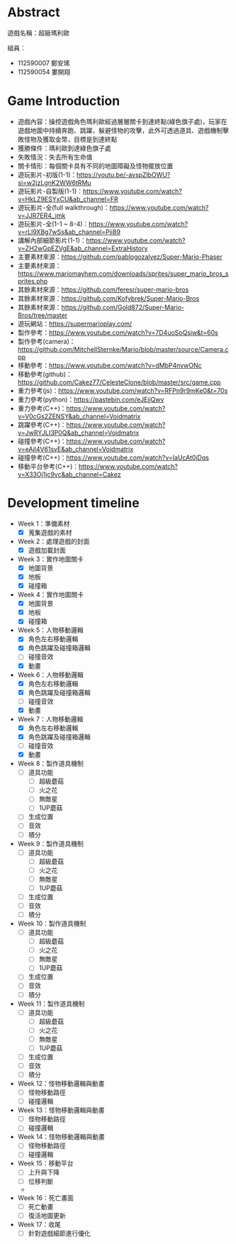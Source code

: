 # Abstract

遊戲名稱：超級瑪利歐

組員：

- 112590007 鄭安琋
- 112590054 婁開翔

# Game Introduction

- 遊戲內容：操控遊戲角色瑪利歐經過層層關卡到達終點(綠色旗子處)，玩家在遊戲地圖中持續奔跑、跳躍，躲避怪物的攻擊，此外可透過道具、遊戲機制擊敗怪物及獲取金幣，目標是到達終點
- 獲勝條件：瑪利歐到達綠色旗子處
- 失敗情況：失去所有生命值
- 關卡情形：每個關卡具有不同的地圖障礙及怪物擺放位置
- 遊玩影片-初版(1-1)：https://youtu.be/-avspZlbOWU?si=w2jzLgnK2WW6tRMu
- 遊玩影片-自製版(1-1)：https://www.youtube.com/watch?v=HkLZ9ESYxCU&ab_channel=FR
- 遊玩影片-全(full walkthrough)：https://www.youtube.com/watch?v=JJR7ER4_jmk
- 遊玩影片-全(1-1 ~ 8-4)：https://www.youtube.com/watch?v=rLl9XBg7wSs&ab_channel=Pii89
- 講解內部細節影片(1-1)：https://www.youtube.com/watch?v=ZH2wGpEZVgE&ab_channel=ExtraHistory
- 主要素材來源：https://github.com/pablogozalvez/Super-Mario-Phaser
- 主要素材來源：https://www.mariomayhem.com/downloads/sprites/super_mario_bros_sprites.php
- 其餘素材來源：https://github.com/feresr/super-mario-bros
- 其餘素材來源：https://github.com/Kofybrek/Super-Mario-Bros
- 其餘素材來源：https://github.com/Gold872/Super-Mario-Bros/tree/master
- 遊玩網站：https://supermarioplay.com/
- 製作參考：https://www.youtube.com/watch?v=7D4uoSoQsjw&t=60s
- 製作參考(camera)：https://github.com/MitchellSternke/Mario/blob/master/source/Camera.cpp
- 移動參考：https://www.youtube.com/watch?v=dMbP4nvwONc
- 移動參考(github)：https://github.com/Cakez77/CelesteClone/blob/master/src/game.cpp
- 重力參考(js)：https://www.youtube.com/watch?v=RFPn9r9mKe0&t=70s
- 重力參考(python)：https://pastebin.com/eJEjjQwv
- 重力參考(C++)：https://www.youtube.com/watch?v=V0cGs2ZENSY&ab_channel=Voidmatrix
- 跳躍參考(C++)：https://www.youtube.com/watch?v=JwRYJLI3P0Q&ab_channel=Voidmatrix
- 碰撞參考(C++)：https://www.youtube.com/watch?v=eAjl4V61svE&ab_channel=Voidmatrix
- 碰撞參考(C++)：https://www.youtube.com/watch?v=IaUcAt0jDqs
- 移動平台參考(C++)：https://www.youtube.com/watch?v=X33Oj1jc9vc&ab_channel=Cakez

# Development timeline

- Week 1：準備素材
    - [x] 蒐集遊戲的素材

- Week 2：處理遊戲的封面
    - [x] 遊戲加載封面
- Week 3：實作地圖關卡
    - [x] 地圖背景
    - [x] 地板
    - [x] 碰撞箱
- Week 4：實作地圖關卡
    - [x] 地圖背景
    - [x] 地板
    - [x] 碰撞箱

- Week 5：人物移動邏輯
    - [x] 角色左右移動邏輯
    - [x] 角色跳躍及碰撞箱邏輯
    - [ ] 碰撞音效
    - [x] 動畫
- Week 6：人物移動邏輯
    - [x] 角色左右移動邏輯
    - [x] 角色跳躍及碰撞箱邏輯
    - [ ] 碰撞音效
    - [x] 動畫
- Week 7：人物移動邏輯
    - [x] 角色左右移動邏輯
    - [x] 角色跳躍及碰撞箱邏輯
    - [ ] 碰撞音效
    - [x] 動畫

- Week 8：製作道具機制
    - [ ] 道具功能
        - [ ] 超級蘑菇
        - [ ] 火之花
        - [ ] 無敵星
        - [ ] 1UP蘑菇
    - [ ] 生成位置
    - [ ] 音效
    - [ ] 積分
- Week 9：製作道具機制
    - [ ] 道具功能
        - [ ] 超級蘑菇
        - [ ] 火之花
        - [ ] 無敵星
        - [ ] 1UP蘑菇
    - [ ] 生成位置
    - [ ] 音效
    - [ ] 積分
- Week 10：製作道具機制
    - [ ] 道具功能
        - [ ] 超級蘑菇
        - [ ] 火之花
        - [ ] 無敵星
        - [ ] 1UP蘑菇
    - [ ] 生成位置
    - [ ] 音效
    - [ ] 積分
- Week 11：製作道具機制
    - [ ] 道具功能
        - [ ] 超級蘑菇
        - [ ] 火之花
        - [ ] 無敵星
        - [ ] 1UP蘑菇
    - [ ] 生成位置
    - [ ] 音效
    - [ ] 積分

- Week 12：怪物移動邏輯與動畫
    - [ ] 怪物移動路徑
    - [ ] 碰撞邏輯
- Week 13：怪物移動邏輯與動畫
    - [ ] 怪物移動路徑
    - [ ] 碰撞邏輯
- Week 14：怪物移動邏輯與動畫
    - [ ] 怪物移動路徑
    - [ ] 碰撞邏輯

- Week 15：移動平台
    - [ ] 上升與下降
    - [ ] 位移判斷
    - 
- Week 16：死亡畫面
    - [ ] 死亡動畫
    - [ ] 復活地圖更新
  
- Week 17：收尾
    - [ ] 針對遊戲細節進行優化